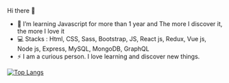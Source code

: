 Hi there 👋

- 🌱 I’m learning Javascript for more than 1 year and The more I discover it, the more I love it
- 💻 Stacks : Html, CSS, Sass, Bootstrap, JS, React js, Redux, Vue js, Node js, Express, MySQL, MongoDB, GraphQL
- ⚡ I am a curious person. I love learning and discover new things. 

[![Top Langs](https://github-readme-stats.vercel.app/api/top-langs/?username=esther-v&layout=compact)](https://github.com/esther-v/github-readme-stats)
